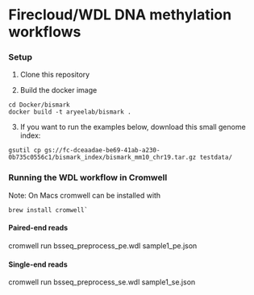 # Firecloud/WDL DNA methylation workflows

### Setup

1. Clone this repository

2. Build the docker image

```
cd Docker/bismark
docker build -t aryeelab/bismark .
```

3. If you want to run the examples below, download this small genome index:    
```
gsutil cp gs://fc-dceaadae-be69-41ab-a230-0b735c0556c1/bismark_index/bismark_mm10_chr19.tar.gz testdata/
```

### Running the WDL workflow in Cromwell

Note: On Macs cromwell can be installed with 
```
brew install cromwell`
```

#### Paired-end reads
cromwell run bsseq_preprocess_pe.wdl sample1_pe.json

#### Single-end reads
cromwell run bsseq_preprocess_se.wdl sample1_se.json

